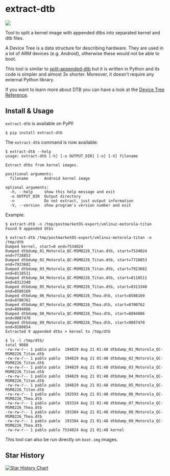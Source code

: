 # extract-dtb

<a href="https://www.buymeacoffee.com/PabloCastellano"><img src="https://img.buymeacoffee.com/button-api/?text=Buy me a coffee&emoji=&slug=PabloCastellano&button_colour=FFDD00&font_colour=000000&font_family=Cookie&outline_colour=000000&coffee_colour=ffffff"></a>

Tool to split a kernel image with appended dtbs into separated kernel and dtb files.

A Device Tree is a data structure for describing hardware. They are used in a lot of
ARM devices (e.g. Android), otherwise these would not be able to boot.

This tool is similar to [split-appended-dtb](https://github.com/dianlujitao/split-appended-dtb)
but it is written in Python and its code is simpler and almost 3x shorter. Moreover, it doesn't
require any external Python library.

If you want to learn more about DTB you can have a look at the
[Device Tree Reference](http://elinux.org/Device_Tree_Reference).

## Install & Usage

`extract-dtb` is available on PyPI!

```
$ pip install extract-dtb
```

The `extract-dtb` command is now available:

```
$ extract-dtb --help
usage: extract-dtb [-h] [-o OUTPUT_DIR] [-n] [-V] filename

Extract dtbs from kernel images.

positional arguments:
  filename       Android kernel image

optional arguments:
  -h, --help     show this help message and exit
  -o OUTPUT_DIR  Output directory
  -n             Do not extract, just output information
  -V, --version  show program's version number and exit
```

Example:

```
$ extract-dtb -n /tmp/postmarketOS-export/vmlinuz-motorola-titan
Found 9 appended dtbs

$ extract-dtb /tmp/postmarketOS-export/vmlinuz-motorola-titan -o /tmp/dtb
Dumped kernel, start=0 end=7534024
Dumped dtbdump_01_Motorola_QC-MSM8226_Titan.dtb, start=7534024 end=7728853
Dumped dtbdump_02_Motorola_QC-MSM8226_Titan.dtb, start=7728853 end=7923682
Dumped dtbdump_03_Motorola_QC-MSM8226_Titan.dtb, start=7923682 end=8118511
Dumped dtbdump_04_Motorola_QC-MSM8226_Titan.dtb, start=8118511 end=8313340
Dumped dtbdump_05_Motorola_QC-MSM8226_Titan.dtb, start=8313340 end=8508169
Dumped dtbdump_06_Motorola_QC-MSM8226_Thea.dtb, start=8508169 end=8700762
Dumped dtbdump_07_Motorola_QC-MSM8226_Thea.dtb, start=8700762 end=8894086
Dumped dtbdump_08_Motorola_QC-MSM8226_Thea.dtb, start=8894086 end=9087470
Dumped dtbdump_09_Motorola_QC-MSM8226_Thea.dtb, start=9087470 end=9280854
Extracted 9 appended dtbs + kernel to /tmp/dtb

$ ls -l /tmp/dtb/
total 9088
-rw-rw-r-- 1 pablo pablo  194829 Aug 21 01:48 dtbdump_01_Motorola_QC-MSM8226_Titan.dtb
-rw-rw-r-- 1 pablo pablo  194829 Aug 21 01:48 dtbdump_02_Motorola_QC-MSM8226_Titan.dtb
-rw-rw-r-- 1 pablo pablo  194829 Aug 21 01:48 dtbdump_03_Motorola_QC-MSM8226_Titan.dtb
-rw-rw-r-- 1 pablo pablo  194829 Aug 21 01:48 dtbdump_04_Motorola_QC-MSM8226_Titan.dtb
-rw-rw-r-- 1 pablo pablo  194829 Aug 21 01:48 dtbdump_05_Motorola_QC-MSM8226_Titan.dtb
-rw-rw-r-- 1 pablo pablo  192593 Aug 21 01:48 dtbdump_06_Motorola_QC-MSM8226_Thea.dtb
-rw-rw-r-- 1 pablo pablo  193324 Aug 21 01:48 dtbdump_07_Motorola_QC-MSM8226_Thea.dtb
-rw-rw-r-- 1 pablo pablo  193384 Aug 21 01:48 dtbdump_08_Motorola_QC-MSM8226_Thea.dtb
-rw-rw-r-- 1 pablo pablo  193384 Aug 21 01:48 dtbdump_09_Motorola_QC-MSM8226_Thea.dtb
-rw-rw-r-- 1 pablo pablo 7534024 Aug 21 01:48 kernel
```

This tool can also be run directly on `boot.img` images.

## Star History

[![Star History Chart](https://api.star-history.com/svg?repos=PabloCastellano/extract-dtb&type=Date)](https://star-history.com/#PabloCastellano/extract-dtb&Date)
